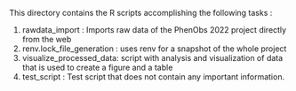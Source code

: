 This directory contains the R scripts accomplishing the following tasks : 

1. rawdata_import : Imports raw data of the PhenObs 2022 project directly from the web
2. renv.lock_file_generation : uses renv for a snapshot of the whole project
3. visualize_processed_data: script with analysis and visualization of data that is used to create a figure and a table
4. test_script : Test script that does not contain any important information.